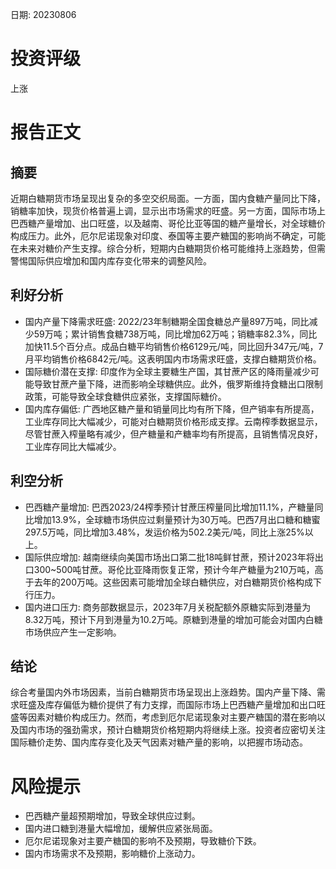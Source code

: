 
日期: 20230806

# 投资评级

上涨

# 报告正文

## 摘要

近期白糖期货市场呈现出复杂的多空交织局面。一方面，国内食糖产量同比下降，销糖率加快，现货价格普遍上调，显示出市场需求的旺盛。另一方面，国际市场上巴西糖产量增加、出口旺盛，以及越南、哥伦比亚等国的糖产量增长，对全球糖价构成压力。此外，厄尔尼诺现象对印度、泰国等主要产糖国的影响尚不确定，可能在未来对糖价产生支撑。综合分析，短期内白糖期货价格可能维持上涨趋势，但需警惕国际供应增加和国内库存变化带来的调整风险。

## 利好分析

* 国内产量下降需求旺盛: 2022/23年制糖期全国食糖总产量897万吨，同比减少59万吨；累计销售食糖738万吨，同比增加62万吨；销糖率82.3%，同比加快11.5个百分点。成品白糖平均销售价格6129元/吨，同比回升347元/吨，7月平均销售价格6842元/吨。这表明国内市场需求旺盛，支撑白糖期货价格。
* 国际糖价潜在支撑: 印度作为全球主要糖生产国，其甘蔗产区的降雨量减少可能导致甘蔗产量下降，进而影响全球糖供应。此外，俄罗斯维持食糖出口限制政策，可能导致全球食糖供应紧张，支撑国际糖价。
* 国内库存偏低: 广西地区糖产量和销量同比均有所下降，但产销率有所提高，工业库存同比大幅减少，可能对白糖期货价格形成支撑。云南榨季数据显示，尽管甘蔗入榨量略有减少，但产糖量和产糖率均有所提高，且销售情况良好，工业库存同比大幅减少。

## 利空分析

* 巴西糖产量增加: 巴西2023/24榨季预计甘蔗压榨量同比增加11.1%，产糖量同比增加13.9%，全球糖市场供应过剩量预计为30万吨。巴西7月出口糖和糖蜜297.5万吨，同比增加3.48%，发运价格为502.2美元/吨，同比上涨25%以上。
* 国际供应增加: 越南继续向美国市场出口第二批18吨鲜甘蔗，预计2023年将出口300~500吨甘蔗。哥伦比亚降雨恢复正常，预计今年产糖量为210万吨，高于去年的200万吨。这些因素可能增加全球白糖供应，对白糖期货价格构成下行压力。
* 国内进口压力: 商务部数据显示，2023年7月关税配额外原糖实际到港量为8.32万吨，预计下月到港量为10.2万吨。原糖到港量的增加可能会对国内白糖市场供应产生一定影响。

## 结论

综合考量国内外市场因素，当前白糖期货市场呈现出上涨趋势。国内产量下降、需求旺盛及库存偏低为糖价提供了有力支撑，而国际市场上巴西糖产量增加和出口旺盛等因素对糖价构成压力。然而，考虑到厄尔尼诺现象对主要产糖国的潜在影响以及国内市场的强劲需求，预计白糖期货价格短期内将继续上涨。投资者应密切关注国际糖价走势、国内库存变化及天气因素对糖产量的影响，以把握市场动态。

# 风险提示

* 巴西糖产量超预期增加，导致全球供应过剩。
* 国内进口糖到港量大幅增加，缓解供应紧张局面。
* 厄尔尼诺现象对主要产糖国的影响不及预期，导致糖价下跌。
* 国内市场需求不及预期，影响糖价上涨动力。

